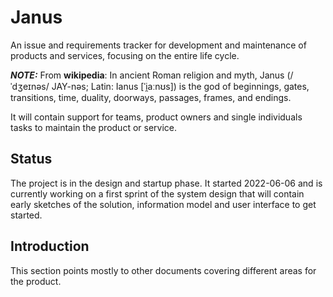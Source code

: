 # Janus
An issue and requirements tracker for development and maintenance of products and services, focusing on the entire life cycle.

**_NOTE:_** From **wikipedia**: In ancient Roman religion and myth, Janus (/ˈdʒeɪnəs/ JAY-nəs; Latin: Ianus [ˈi̯aːnʊs]) is the god of beginnings, gates, transitions, time, duality, doorways, passages, frames, and endings.

It will contain support for teams, product owners and single individuals tasks to maintain the product or service.

## Status
The project is in the design and startup phase. It started 2022-06-06 and is currently working on a first sprint of the system design that will contain early sketches of the solution, information model and user interface to get started.

## Introduction
This section points mostly to other documents covering different areas for the product.

